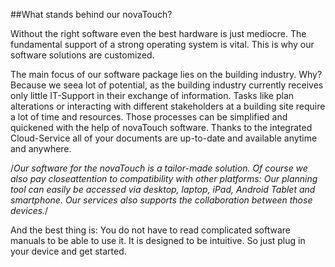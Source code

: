 ##What stands behind our novaTouch?

Without the right software even the best hardware is just mediocre. The fundamental support of a strong operating system is vital. This is why our software solutions are customized.

The main focus of our software package lies on the building industry. Why? Because we seea lot of potential, as the building industry currently receives only little IT-Support in their exchange of information. Tasks like plan alterations or interacting with different stakeholders at a building site require a lot of time and resources. Those processes can be simplified and quickened with the help of novaTouch software. Thanks to the integrated Cloud-Service all of your documents are up-to-date and available anytime and anywhere.

/*Our software for the novaTouch is a tailor-made solution. Of course we also pay closeattention to compatibility with other platforms: Our planning tool can easily be accessed via desktop, laptop, iPad, Android Tablet and smartphone. Our services also supports the collaboration between those devices.*/

And the best thing is: You do not have to read complicated software manuals to be able to use it. It is designed to be intuitive. So just plug in your device and get started.
